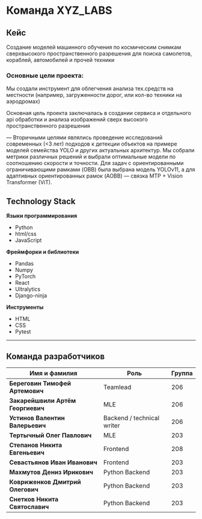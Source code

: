 # Команда XYZ_LABS

## Кейс

Создание моделей машинного обучения по космическим снимкам сверхвысокого пространственного разрешения для поиска самолетов, кораблей, автомобилей и прочей техники

### Основные цели проекта:
Мы создали инструмент для облегчения анализа тех.средств на местности (например, загруженности дорог, или кол-во техники на аэродромах)

Основная цель проекта заключалась в создании сервиса и отдельного api обработки и анализа изображений сверх высокого пространственного разрешения

— Вторичными целями являлись проведение исследований современных (<3 лет) подходов к детекции объектов на примере моделей семейства YOLO и других актуальных архитектур. Мы собрали метрики различных решений и выбрали оптимальные модели по соотношению скорости и точности. Для задач с ориентированными ограничивающими рамками (OBB) была выбрана модель YOLOv11, а для адаптивных ориентированных рамок (AOBB) — связка MTP + Vision Transformer (ViT).



## Technology Stack


**Языки программирования**
- Python
- html/css
- JavaScript

**Фреймфорки и библиотеки**

- Pandas
- Numpy
- PyTorch
- React
- Ultralytics
- Django-ninja

**Инструменты**

- HTML
- CSS
- Pytest

---

## Команда разработчиков

| Имя и фамилия                     | Роль          | Группа     |
|-----------------------------------|---------------|------------|
| **Береговин Тимофей Артемович**   | Teamlead      |   206      |
| **Закарейшвили Артём Георгиевич** | MLE           |   206      |
| **Устинов Валентин Валерьевич**   | Backend / technical writer        |   206      |
| **Тертычный Олег Павлович**       | MLE           |   203      |
| **Степанов Никита Евгеньевич**    | Frontend      |   208      |
| **Севастьянов Иван Иванович**     | Frontend      |   203      |
| **Махмутов Дениз Ирикович**       | Python Backend|   203      |
| **Ковриженков Дмитрий Олегович**  | Python Backend|   203      |
| **Снетков Никита Святославич**    | Python Backend|   203      |
